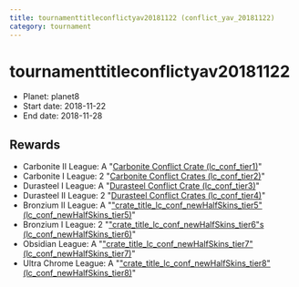 ```yaml
---
title: tournamenttitleconflictyav20181122 (conflict_yav_20181122)
category: tournament
---
```

# tournamenttitleconflictyav20181122

  * Planet: planet8
  * Start date: 2018-11-22
  * End date: 2018-11-28

## Rewards

  * Carbonite II League: A "[Carbonite Conflict Crate (lc_conf_tier1)](lc_conf_tier1.html)"
  * Carbonite I League: 2 "[Carbonite Conflict Crates (lc_conf_tier2)](lc_conf_tier2.html)"
  * Durasteel I League: A "[Durasteel Conflict Crate (lc_conf_tier3)](lc_conf_tier3.html)"
  * Durasteel II League: 2 "[Durasteel Conflict Crates (lc_conf_tier4)](lc_conf_tier4.html)"
  * Bronzium II League: A "["crate_title_lc_conf_newHalfSkins_tier5" (lc_conf_newHalfSkins_tier5)](lc_conf_newHalfSkins_tier5.html)"
  * Bronzium I League: 2 "["crate_title_lc_conf_newHalfSkins_tier6"s (lc_conf_newHalfSkins_tier6)](lc_conf_newHalfSkins_tier6.html)"
  * Obsidian League: A "["crate_title_lc_conf_newHalfSkins_tier7" (lc_conf_newHalfSkins_tier7)](lc_conf_newHalfSkins_tier7.html)"
  * Ultra Chrome League: A "["crate_title_lc_conf_newHalfSkins_tier8" (lc_conf_newHalfSkins_tier8)](lc_conf_newHalfSkins_tier8.html)"
